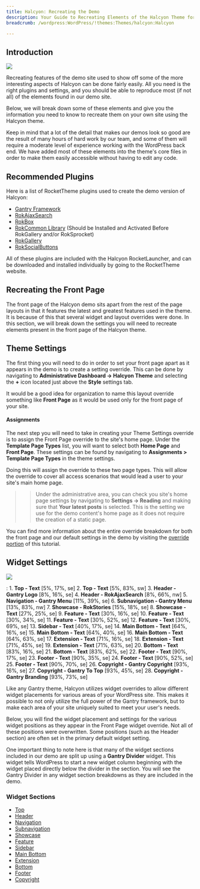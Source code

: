 ```yaml
---
title: Halcyon: Recreating the Demo
description: Your Guide to Recreating Elements of the Halcyon Theme for WordPress
breadcrumb: /wordpress:WordPress/!themes:Themes/halcyon:Halcyon

---
```


Introduction
-----

![][theme]

Recreating features of the demo site used to show off some of the more interesting aspects of Halcyon can be done fairly easily. All you need is the right plugins and settings, and you should be able to reproduce most (if not all) of the elements found in our demo site. 

Below, we will break down some of these elements and give you the information you need to know to recreate them on your own site using the Halcyon theme.

Keep in mind that a lot of the detail that makes our demos look so good are the result of many hours of hard work by our team, and some of them will require a moderate level of experience working with the WordPress back end. We have added most of these elements into the theme's core files in order to make them easily accessible without having to edit any code.

Recommended Plugins
-----

Here is a list of RocketTheme plugins used to create the demo version of Halcyon:

* [Gantry Framework][gantry]
* [RokAjaxSearch][rokajaxsearch]
* [RokBox][rokbox]
* [RokCommon Library](http://www.rockettheme.com/wordpress/plugins/rokutilities) (Should be Installed and Activated Before RokGallery and/or RokSprocket)
* [RokGallery][rokgallery]
* [RokSocialButtons][social]

All of these plugins are included with the Halcyon RocketLauncher, and can be downloaded and installed individually by going to the RocketTheme website.

Recreating the Front Page
-----

The front page of the Halcyon demo sits apart from the rest of the page layouts in that it features the latest and greatest features used in the theme. It is because of this that several widget and layout overrides were done. In this section, we will break down the settings you will need to recreate elements present in the front page of the Halcyon theme.

Theme Settings
-----

The first thing you will need to do in order to set your front page apart as it appears in the demo is to create a setting override. This can be done by navigating to **Administrative Dashboard -> Halcyon Theme** and selecting the **+** icon located just above the **Style** settings tab. 

It would be a good idea for organization to name this layout override something like **Front Page** as it would be used only for the front page of your site.

#### Assignments
The next step you will need to take in creating your Theme Settings override is to assign the Front Page override to the site's home page. Under the **Template Page Types** list, you will want to select both **Home Page** and **Front Page**. These settings can be found by navigating to **Assignments > Template Page Types** in the theme settings.

Doing this will assign the override to these two page types. This will allow the override to cover all access scenarios that would lead a user to your site's main home page.

>> Under the administrative area, you can check you site's home page settings by navigating to **Settings -> Reading** and making sure that **Your latest posts** is selected. This is the setting we use for the demo content's home page as it does not require the creation of a static page.

You can find more information about the entire override breakdown for both the front page and our default settings in the demo by visiting the [override portion][demooverride] of this tutorial.

Widget Settings
-----

![][theme2]

:   1. **Top - Text** [5%, 17%, se]
    2. **Top - Text** [5%, 83%, sw]
    3. **Header - Gantry Logo** [8%, 16%, se]
    4. **Header - RokAjaxSearch** [8%, 66%, nw]
    5. **Navigation - Gantry Menu** [11%, 39%, se]
    6. **Subnavigation - Gantry Menu** [13%, 83%, nw]
    7. **Showcase - RokStories** [15%, 18%, se]
    8. **Showcase - Text** [27%, 25%, se]
    9. **Feature - Text** [30%, 16%, se]
    10. **Feature - Text** [30%, 34%, se]
    11. **Feature - Text** [30%, 52%, se]
    12. **Feature - Text** [30%, 69%, se]
    13. **Sidebar - Text** [40%, 17%, se]
    14. **Main Bottom - Text** [64%, 16%, se]
    15. **Main Bottom - Text** [64%, 40%, se]
    16. **Main Bottom - Text** [64%, 63%, se]
    17. **Extension - Text** [71%, 16%, se]
    18. **Extension - Text** [71%, 45%, se]
    19. **Extension - Text** [71%, 63%, se]
    20. **Bottom - Text** [83%, 16%, se]
    21. **Bottom - Text** [83%, 62%, se]
    22. **Footer - Text** [90%, 17%, se]
    23. **Footer - Text** [90%, 35%, se]
    24. **Footer - Text** [90%, 52%, se]
    25. **Footer - Text** [90%, 70%, se]
    26. **Copyright - Gantry Copyright** [93%, 16%, se]
    27. **Copyright - Gantry To Top** [93%, 45%, se]
    28. **Copyright - Gantry Branding** [93%, 73%, se]

Like any Gantry theme, Halcyon utilizes widget overrides to allow different widget placements for various areas of your WordPress site. This makes it possible to not only utilize the full power of the Gantry framework, but to make each area of your site uniquely suited to meet your user's needs.

Below, you will find the widget placement and settings for the various widget positions as they appear in the Front Page widget override. Not all of these positions were overwritten. Some positions (such as the Header section) are often set in the primary default widget setting.

One important thing to note here is that many of the widget sections included in our demo are split up using a **Gantry Divider** widget. This widget tells WordPress to start a new widget column beginning with the widget placed directly below the divider in the section. You will see the Gantry Divider in any widget section breakdowns as they are included in the demo.

### Widget Sections

* [Top][top]
* [Header][header]
* [Navigation][navigation]
* [Subnavigation][subnavigation]
* [Showcase][showcase]
* [Feature][feature]
* [Sidebar][sidebar]
* [Main Bottom][mainbottom]
* [Extension][extension]
* [Bottom][bottom]
* [Footer][footer]
* [Copyright][copyright]

[gantry]: http://gantry.org/downloads
[rokajaxsearch]: http://www.rockettheme.com/wordpress/plugins/rokajaxsearch
[rokbox]: http://www.rockettheme.com/wordpress/plugins/rokbox
[roksprocket]: http://www.rockettheme.com/wordpress/plugins/roksprocket
[theme2]: assets/halcyon2.jpeg
[theme]: assets/halcyon.jpeg
[roksprocket]: http://www.rockettheme.com/wordpress/plugins/roksprocket
[rokgallery]: http://www.rockettheme.com/wordpress/plugins/rokgallery
[faq]: faq.md
[menu]: ../../start/menu.md
[override]: http://docs.gantry.org/gantry4/configure
[top]: demo_top.md
[navigation]: demo_navigation.md
[showcase]: demo_showcase.md
[feature]: demo_feature.md
[extension]: demo_extension.md
[header]: demo_header.md
[footer]: demo_footer.md
[subnavigation]: demo_subnavigation.md
[mainbottom]: demo_mainbottom.md
[bottom]: demo_bottom.md
[copyright]: demo_copyright.md
[sidebar]: demo_sidebar.md
[featured]: demo_featured.md
[demooverride]: demo_override.md
[social]: http://www.rockettheme.com/wordpress/plugins/rokutilities